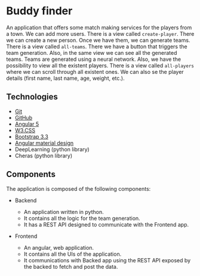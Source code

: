 # Buddy finder
An application that offers some match making services for the players from a town. We can add more users. There is a view called ```create-player```. There we can create a new person. Once we have them, we can generate teams. There is a view called ```all-teams```. There we have a button that triggers the team generation. Also, in the same view we can see all the generated teams. Teams are generated using a neural network. Also, we have the possibility to view all the existent players. There is a view called ```all-players``` where we can scroll through all existent ones. We can also se the player details (first name, last name, age, weight, etc.). 
  
## Technologies

* [Git](https://git-scm.com/)
* [GitHub](https://github.com)
* [Angular 5](https://angular.io)
* [W3.CSS](https://www.w3schools.com/w3css/)
* [Bootstrap 3.3](https://getbootstrap.com/docs/3.3)
* [Angular material design](https://material.angular.io)
* DeepLearning (python library)
* Cheras (python library)


## Components
The application is composed of the following components:

* Backend
    * An application written in python.
    * It contains all the logic for the team generation.
    * It has a REST API designed to communicate with the Frontend app.
    
* Frontend
    * An angular, web application.
    * It contains all the UIs of the application.
    * It communications with Backed app using the REST API exposed by the backed to fetch and post the data.
